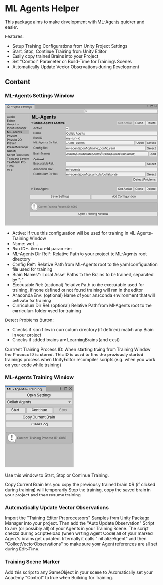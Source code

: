# ML Agents Helper

This package aims to make development with [ML-Agents](https://github.com/Unity-Technologies/ml-agents/) quicker and easier.

Features:
- Setup Training Configurations from Unity Project Settings
- Start, Stop, Continue Training from Unity Editor
- Easily copy trained Brains into your Project
- Set "Control" Parameter on Build-Time for Trainings Scenes
- Automatically Update Vector Observations during Development

## Content

### ML-Agents Settings Window
![](./Documentation~/SettingsWindow.png "")

- Active: If true this configuration will be used for training in ML-Agents-Training Window
- Name: well...
- Run ID*: the run-id parameter
- ML-Agents Dir Rel*: Relative Path to your project to ML-Agents root directory
- Config Rel*: Relative Path from ML-Agents root to the yaml configuration file used for training
- Brain Names*: Local Asset Paths to the Brains to be trained, separated by ";"
- Executable Rel: (optional) Relative Path to the executable used for training, if none defined or not found training will run in the editor
- Anaconda Env: (optional) Name of your anaconda environment that will activate for training
- Curriculum Dir Rel: (optional) Relative Path from Ml-Agents root to the curriculum folder used for training

Detect Problems Button:
- Checks if json files in curriculum directory (if defined) match any Brain in your project
- Checks if added brains are LearningBrains (and exist)
 

Currrent Training Process ID: When starting traing from Training Window the Process ID is stored. This ID is used to find the previously started trainings process when UnityEditor recompiles scripts (e.g. when you work on your code while training)

### ML-Agents Training Window
![](./Documentation~/TrainingsWindow.png "")

Use this window to Start, Stop or Continue Training.

Copy Current Brain lets you copy the previously trained brain OR (if clicked during training) will temporarily Stop the training, copy the saved brain in your project and then resume training.


### Automatically Update Vector Observations
Import the "Training Editor Preprocessors" Samples from Unity Package Manager into your project. Then add the "Auto Update Observation" Script to any (or possibly all) of your Agents in your Training Scene. The script checks during ScriptReload (when writing Agent Code) all of your marked Agent's brains get updated. Internally it calls "InitializeAgent" and then "CollectVectorObservations" so make sure your Agent references are all set during Edit-Time.


### Training Scene Marker
Add this script to any GameObject in your scene to Automatically set your Academy "Control" to true when Building for Training.

